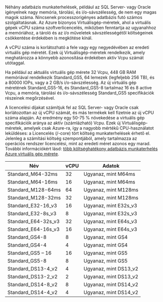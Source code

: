 

Néhány adatbázis munkaterhelések, például az SQL Server- vagy Oracle igényelnek nagy memória, tárolási, és i/o-sávszélesség, de nem egy magas magok száma. Nincsenek processzorigényes adatbázis futó számos szolgáltatásnak. Az Azure bizonyos Virtuálisgép-méretek, ahol a virtuális gépek vCPU száma szoftverlicencelés, miközben fenntartja az ugyanahhoz a memóriához, a tároló és az i/o műveletek sávszélességétől költségeinek csökkentése érdekében is megkötése kínál.

A vCPU száma is korlátozható a fele vagy egy negyedévében az eredeti virtuális gép méretét. Ezek új Virtuálisgép-méretek rendelkezik, amely meghatározza a könnyebb azonosítása érdekében aktív Vcpu számát utótaggal.

Ha például az aktuális virtuális gép mérete 32 Vcpu, 448 GB RAM memóriával rendelkezik Standard_GS5, 64 lemezek (legfeljebb 256 TB), és a 80000 IOPs, vagy a 2 GB/s i/o-sávszélesség. Az új virtuális gép méretének Standard_GS5-16, és Standard_GS5-8 tartalmaz 16 és 8 active Vcpu, a memória, tárolási és i/o-sávszélesség Standard_GS5 specifikációk részeinek megőrzésével.

A licencelési díjakat számítjuk fel az SQL Server- vagy Oracle csak korlátozottan az új vCPU számát, és más termékek kell fizetnie az új vCPU száma alapján. Az eredmény egy 50-75 % növekedése a virtuális gép specifikációk aránya az aktív (számlázható) Vcpu. Ezek új Virtuálisgép-méretek, amelyek csak Azure-ra, így a nagyobb mértékű CPU-használatot leküldéses: a Licencelés (/-core) tört költség munkaterhelések érhető el. Jelenleg a számítási költség szempontjából, amely tartalmazza az operációs rendszer licencelési, mint az eredeti méret azonos egy marad. További információkért lásd: [több költséghatékony adatbázis munkaterhelés Azure virtuális gép mérete](https://azure.microsoft.com/blog/announcing-new-azure-vm-sizes-for-more-cost-effective-database-workloads/).


| Név                | vCPU | Adatok           |
|---------------------|------|-----------------|
| Standard_M64-32ms   | 32   | Ugyanaz, mint M64ms   |
| Standard_M64-16ms   | 16   | Ugyanaz, mint M64ms   |
| Standard_M128-64ms  | 64   | Ugyanaz, mint M128ms  |
| Standard_M128-32ms  | 32   | Ugyanaz, mint M128ms  |
| Standard_E32-16_v3  | 16   | Ugyanaz, mint E32s_v3 |
| Standard_E32-8s_v3  | 8    | Ugyanaz, mint E32s_v3 |
| Standard_E64-32s_v3 | 32   | Ugyanaz, mint E64s_v3 |
| Standard_E64-16s_v3 | 16   | Ugyanaz, mint E64s_v3 |
| Standard_GS4-8      | 8    | Ugyanaz, mint GS4     |
| Standard_GS4-4      | 4    | Ugyanaz, mint GS4     |
| Standard_GS5 – 16     | 16   | Ugyanaz, mint GS5     |
| Standard_GS5-8      | 8    | Ugyanaz, mint GS5     |
| Standard_DS13-4_v2  | 4    | Ugyanaz, mint DS13_v2 |
| Standard_DS13-2_v2  | 2    | Ugyanaz, mint DS13_v2 |
| Standard_DS14-8_v2  | 8    | Ugyanaz, mint DS14_v2 |
| Standard_DS14-4_v2  | 4    | Ugyanaz, mint DS14_v2 |